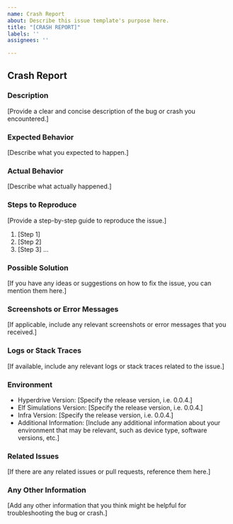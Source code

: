 ```yaml
---
name: Crash Report
about: Describe this issue template's purpose here.
title: "[CRASH REPORT]"
labels: ''
assignees: ''

---
```


## Crash Report


### Description

[Provide a clear and concise description of the bug or crash you encountered.]


### Expected Behavior

[Describe what you expected to happen.]


### Actual Behavior

[Describe what actually happened.]


### Steps to Reproduce

[Provide a step-by-step guide to reproduce the issue.]

1. [Step 1]
2. [Step 2]
3. [Step 3]
...


### Possible Solution

[If you have any ideas or suggestions on how to fix the issue, you can mention them here.]


### Screenshots or Error Messages

[If applicable, include any relevant screenshots or error messages that you received.]


### Logs or Stack Traces

[If available, include any relevant logs or stack traces related to the issue.]


### Environment

- Hyperdrive Version: [Specify the release version, i.e. 0.0.4.]
- Elf Simulations Version: [Specify the release version, i.e. 0.0.4.]
- Infra Version: [Specify the release version, i.e. 0.0.4.]
- Additional Information: [Include any additional information about your environment that may be relevant, such as device type, software versions, etc.]


### Related Issues

[If there are any related issues or pull requests, reference them here.]


### Any Other Information

[Add any other information that you think might be helpful for troubleshooting the bug or crash.]
